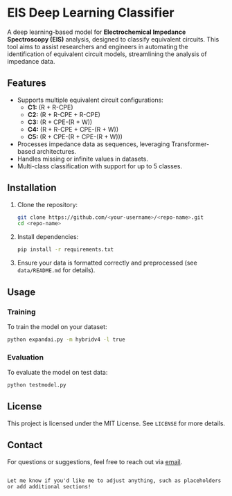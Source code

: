 # EIS Deep Learning Classifier

A deep learning-based model for **Electrochemical Impedance Spectroscopy (EIS)** analysis, designed to classify equivalent circuits. This tool aims to assist researchers and engineers in automating the identification of equivalent circuit models, streamlining the analysis of impedance data.

## Features
- Supports multiple equivalent circuit configurations:
  - **C1:** (R + R-CPE)
  - **C2:** (R + R-CPE + R-CPE)
  - **C3:** (R + CPE-(R + W))
  - **C4:** (R + R-CPE + CPE-(R + W))
  - **C5:** (R + CPE-(R + CPE-(R + W)))
- Processes impedance data as sequences, leveraging Transformer-based architectures.
- Handles missing or infinite values in datasets.
- Multi-class classification with support for up to 5 classes.

## Installation

1. Clone the repository:
   ```bash
   git clone https://github.com/<your-username>/<repo-name>.git
   cd <repo-name>
   ```
2. Install dependencies:
   ```bash
   pip install -r requirements.txt
   ```
3. Ensure your data is formatted correctly and preprocessed (see `data/README.md` for details).

## Usage

### Training
To train the model on your dataset:
```bash
python expandai.py -m hybridv4 -l true
```

### Evaluation
To evaluate the model on test data:
```bash
python testmodel.py
```

## License

This project is licensed under the MIT License. See `LICENSE` for more details.

## Contact

For questions or suggestions, feel free to reach out via [email](mailto:your-email@example.com).
```

Let me know if you'd like me to adjust anything, such as placeholders or add additional sections!
